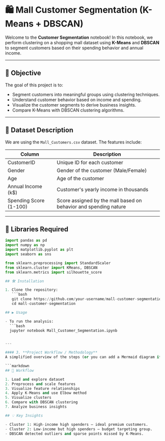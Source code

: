 # 🛍️ Mall Customer Segmentation (K-Means + DBSCAN)

Welcome to the **Customer Segmentation** notebook! In this notebook, we perform clustering on a shopping mall dataset using **K-Means** and **DBSCAN** to segment customers based on their spending behavior and annual income.

---

## 📌 Objective

The goal of this project is to:

- Segment customers into meaningful groups using clustering techniques.
- Understand customer behavior based on income and spending.
- Visualize the customer segments to derive business insights.
- Compare K-Means with DBSCAN clustering algorithms.

---

## 📁 Dataset Description

We are using the `Mall_Customers.csv` dataset. The features include:

| Column                     | Description                             |
|---------------------------|-----------------------------------------|
| CustomerID                | Unique ID for each customer             |
| Gender                    | Gender of the customer (Male/Female)    |
| Age                       | Age of the customer                     |
| Annual Income (k$)        | Customer's yearly income in thousands   |
| Spending Score (1-100)    | Score assigned by the mall based on behavior and spending nature |

---

## 🔧 Libraries Required

```python
import pandas as pd
import numpy as np
import matplotlib.pyplot as plt
import seaborn as sns

from sklearn.preprocessing import StandardScaler
from sklearn.cluster import KMeans, DBSCAN
from sklearn.metrics import silhouette_score

## 🛠️ Installation

1. Clone the repository:
   ```bash
   git clone https://github.com/your-username/mall-customer-segmentation.git
   cd mall-customer-segmentation

## ▶️ Usage

- To run the analysis:
  ```bash
  jupyter notebook Mall_Customer_Segmentation.ipynb


---

#### 3. **Project Workflow / Methodology**
A simplified overview of the steps (or you can add a Mermaid diagram if desired).

```markdown
## 🔄 Workflow

1. Load and explore dataset
2. Preprocess and scale features
3. Visualize feature relationships
4. Apply K-Means and use Elbow method
5. Visualize clusters
6. Compare with DBSCAN clustering
7. Analyze business insights

## 💡 Key Insights

- Cluster 1: High-income high spenders — ideal premium customers.
- Cluster 2: Low-income but high spenders — budget targeting group.
- DBSCAN detected outliers and sparse points missed by K-Means.


